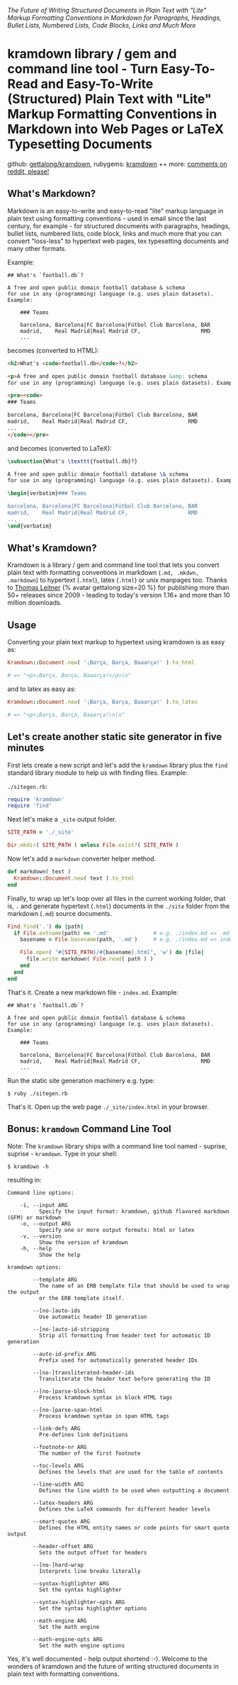 
_The Future of Writing Structured Documents in Plain Text with "Lite" Markup Formatting Conventions in Markdown for Paragraphs, Headings, Bullet Lists, Numbered Lists, Code Blocks, Links and Much More_

# kramdown library / gem and command line tool - Turn Easy-To-Read and Easy-To-Write (Structured) Plain Text with "Lite" Markup Formatting Conventions in Markdown into Web Pages or LaTeX Typesetting Documents


github: [gettalong/kramdown](https://github.com/gettalong/kramdown),
rubygems: [kramdown](https://rubygems.org/gems/kramdown) ++
more: [comments on reddit, please!](https://www.reddit.com/r/ruby/comments/7k1bq2/day_15_ruby_advent_calendar_2017_kramdown_turn/)


## What's Markdown?

Markdown is an easy-to-write and easy-to-read "lite" markup language in plain text
using formatting conventions -
used in email since the last century, for example - for structured documents
with paragraphs, headings, bullet lists, numbered lists, code block, links and much more
that you can convert "loss-less" to hypertext web pages, tex typesetting documents
and many other formats.


Example:

```
## What's `football.db`?

A free and open public domain football database & schema
for use in any (programming) language (e.g. uses plain datasets). Example:

    ### Teams

    barcelona, Barcelona|FC Barcelona|Fútbol Club Barcelona, BAR
    madrid,    Real Madrid|Real Madrid CF,                   RMD
    ...
```


becomes (converted to HTML):

``` html
<h2>What's <code>football.db</code>?</h2>

<p>A free and open public domain football database &amp; schema
for use in any (programming) language (e.g. uses plain datasets). Example:</p>

<pre><code>
### Teams

barcelona, Barcelona|FC Barcelona|Fútbol Club Barcelona, BAR
madrid,    Real Madrid|Real Madrid CF,                   RMD
...
</code></pre>
```

and becomes (converted to LaTeX):

``` latex
\subsection{What's \texttt{football.db}?}

A free and open public domain football database \& schema
for use in any (programming) language (e.g. uses plain datasets). Example:

\begin{verbatim}### Teams

barcelona, Barcelona|FC Barcelona|Fútbol Club Barcelona, BAR
madrid,    Real Madrid|Real Madrid CF,                   RMD
...
\end{verbatim}
```


## What's Kramdown?

Kramdown is a library / gem and command line tool
that lets you convert plain text with formatting conventions in markdown (`.md, .mkdwn, .markdown`) to hypertext (`.html`), latex (`.html`) or unix manpages too.
Thanks to [Thomas Leitner](https://rubygems.org/profiles/gettalong) {% avatar gettalong size=20 %}
for publishing more than 50+ releases since 2009 - leading to today's version 1.16+
and more than 10 million downloads.



## Usage

Converting your plain text markup
to hypertext using kramdown is as easy as:

``` ruby
Kramdown::Document.new( '¡Barça, Barça, Baaarça!' ).to_html

# => "<p>¡Barça, Barça, Baaarça!</p>\n"
```

and to latex as easy as:

``` ruby
Kramdown::Document.new( '¡Barça, Barça, Baaarça!' ).to_latex

# => "<p>¡Barça, Barça, Baaarça!\n\n"
```




## Let's create another static site generator in five minutes

First lets create a new script and
let's add the `kramdown` library
plus the `find` standard library module to help us with finding files. Example:


`./sitegen.rb`:

``` ruby
require 'kramdown'
require 'find'
```

Next let's make a `_site` output folder.

``` ruby
SITE_PATH = './_site'

Dir.mkdir( SITE_PATH ) unless File.exist?( SITE_PATH )
```

Now let's add a `markdown` converter helper method.

``` ruby
def markdown( text )
  Kramdown::Document.new( text ).to_html
end
```

Finally, to wrap up let's loop over all files in the current working folder, that is, `.`
and generate hypertext (`.html`) documents in the `./site` folder
from the markdown (`.md`) source documents.

``` ruby
Find.find('.') do |path|
  if File.extname(path) == '.md'              # e.g. ./index.md => .md
    basename = File.basename(path, '.md')     # e.g. ./index.md => index

    File.open( "#{SITE_PATH}/#{basename}.html", 'w') do |file|
      file.write markdown( File.read( path ) )
    end
  end
end
```

That's it. Create a new markdown file - `index.md`. Example:

```
## What's `football.db`?

A free and open public domain football database & schema
for use in any (programming) language (e.g. uses plain datasets). Example:

    ### Teams

    barcelona, Barcelona|FC Barcelona|Fútbol Club Barcelona, BAR
    madrid,    Real Madrid|Real Madrid CF,                   RMD
    ...
```

Run the static site generation machinery e.g. type:

```
$ ruby ./sitegen.rb
```

That's it. Open up the web page `./_site/index.html` in your browser.


## Bonus: `kramdown` Command Line Tool

Note: The `kramdown` library ships with a command line tool named - suprise,
suprise - `kramdown`. Type in your shell:

```
$ kramdown -h
```

resulting in:

```
Command line options:

    -i, --input ARG
          Specify the input format: kramdown, github flavored markdown (GFM) or markdown
    -o, --output ARG
          Specify one or more output formats: html or latex
    -v, --version
          Show the version of kramdown
    -h, --help
          Show the help

kramdown options:

        --template ARG
          The name of an ERB template file that should be used to wrap the output
          or the ERB template itself.

        --[no-]auto-ids
          Use automatic header ID generation

        --[no-]auto-id-stripping
          Strip all formatting from header text for automatic ID generation

        --auto-id-prefix ARG
          Prefix used for automatically generated header IDs

        --[no-]transliterated-header-ids
          Transliterate the header text before generating the ID

        --[no-]parse-block-html
          Process kramdown syntax in block HTML tags

        --[no-]parse-span-html
          Process kramdown syntax in span HTML tags

        --link-defs ARG
          Pre-defines link definitions

        --footnote-nr ARG
          The number of the first footnote

        --toc-levels ARG
          Defines the levels that are used for the table of contents

        --line-width ARG
          Defines the line width to be used when outputting a document

        --latex-headers ARG
          Defines the LaTeX commands for different header levels

        --smart-quotes ARG
          Defines the HTML entity names or code points for smart quote output

        --header-offset ARG
          Sets the output offset for headers

        --[no-]hard-wrap
          Interprets line breaks literally

        --syntax-highlighter ARG
          Set the syntax highlighter

        --syntax-highlighter-opts ARG
          Set the syntax highlighter options

        --math-engine ARG
          Set the math engine

        --math-engine-opts ARG
          Set the math engine options
```

Yes, it's well documented  - help output shortend :-). Welcome to the wonders of kramdown
and the future of writing structured documents in plain text with formatting conventions.
